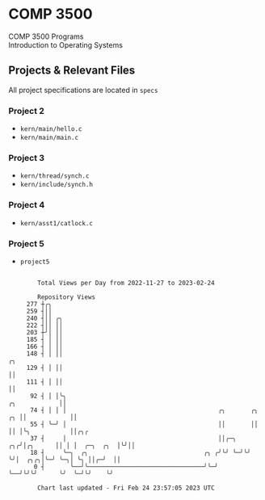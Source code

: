 # COMP 3500
COMP 3500 Programs  
Introduction to Operating Systems  
## Projects & Relevant Files
All project specifications are located in `specs`
### Project 2
- `kern/main/hello.c`
- `kern/main/main.c`
### Project 3
- `kern/thread/synch.c`
- `kern/include/synch.h`
### Project 4
- `kern/asst1/catlock.c`
### Project 5
- `project5`

```

        Total Views per Day from 2022-11-27 to 2023-02-24

        Repository Views
     277 ┼╭╮
     259 ┤││
     240 ┤││ ╭╮
     222 ┤││ ││
     203 ┼╯│ ││
     185 ┤ │ ││
     166 ┤ │ ││
     148 ┤ │ ││                                                                               ╭╮
     129 ┤ │ ││                                                                               ││
     111 ┤ │ ││                                                                               ││
      92 ┤ │ │╰╮                                                                ╭╮            ││
      74 ┤ │ │ │                                          ╭╮       ╭╮        ╭╮ ││            ││
      55 ┤ ╰─╯ │                                          ││       ││        ││ │╰╮           ││╭╮╭
      37 ┤     │                                          ││╭─╮ ╭╮╭╯│╭╮      ││ │ │  ╭─╮  ╭╮  │╰╯││
      18 ┤     ╰─╮  ╭╮                                ╭╮ ╭╯╰╯ ╰─╯╰╯ ╰╯│  ╭╮╭╮│╰─╯ ╰─╮│ ╰╮ ││╭─╯  ││
       0 ┤       ╰──╯╰────────────────────────────────╯╰─╯            ╰──╯╰╯╰╯      ╰╯  ╰─╯╰╯    ╰╯

        Chart last updated - Fri Feb 24 23:57:05 2023 UTC
        
```
